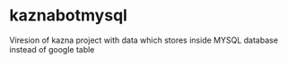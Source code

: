 # kaznabotmysql
Viresion of kazna project with data which stores inside MYSQL database instead of google table
